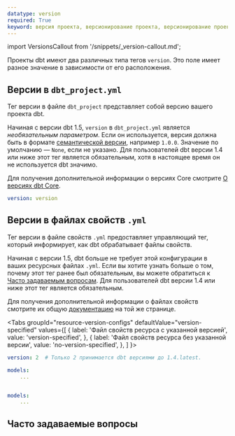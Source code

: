 ```yaml
---
datatype: version
required: True
keyword: версия проекта, версионирование проекта, версионирование проекта dbt
---
```


import VersionsCallout from '/snippets/_version-callout.md';

<VersionsCallout />

Проекты dbt имеют два различных типа тегов `version`. Это поле имеет разное значение в зависимости от его расположения.

## Версии в `dbt_project.yml`

Тег версии в файле `dbt_project` представляет собой версию вашего проекта dbt.

Начиная с версии dbt 1.5, `version` в `dbt_project.yml` является *необязательным параметром*. Если он используется, версия должна быть в формате [семантической версии](https://semver.org/), например `1.0.0`. Значение по умолчанию — `None`, если не указано. Для пользователей dbt версии 1.4 или ниже этот тег является обязательным, хотя в настоящее время он не используется dbt значимо.

Для получения дополнительной информации о версиях Core смотрите [О версиях dbt Core](/docs/dbt-versions/core).

<File name='dbt_project.yml'>

```yml
version: version
```

</File>

## Версии в файлах свойств `.yml`

Тег версии в файле свойств `.yml` предоставляет управляющий тег, который информирует, как dbt обрабатывает файлы свойств.

Начиная с версии 1.5, dbt больше не требует этой конфигурации в ваших ресурсных файлах `.yml`. Если вы хотите узнать больше о том, почему этот тег ранее был обязательным, вы можете обратиться к [Часто задаваемым вопросам](#faqs). Для пользователей dbt версии 1.4 или ниже этот тег является обязательным.

Для получения дополнительной информации о файлах свойств смотрите их общую [документацию](/reference/configs-and-properties#where-can-i-define-properties) на той же странице.

<Tabs
  groupId="resource-version-configs"
  defaultValue="version-specified"
  values={[
    { label: 'Файл свойств ресурса с указанной версией', value: 'version-specified', },
    { label: 'Файл свойств ресурса без указанной версии', value: 'no-version-specified', },
  ]
}>
<TabItem value="version-specified">

<File name='<any valid filename>.yml'>

```yml
version: 2  # Только 2 принимается dbt версиями до 1.4.latest.

models: 
    ...
```

</File>

</TabItem>

<TabItem value="no-version-specified">

<File name='<any valid filename>.yml'>

```yml

models: 
    ...
```

</File>

</TabItem>

</Tabs>

## Часто задаваемые вопросы

<FAQ path="Project/why-version-2" />